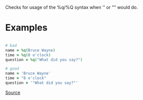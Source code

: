 
Checks for usage of the %q/%Q syntax when '' or "" would do.

# Examples

```ruby

# bad
name = %q(Bruce Wayne)
time = %q(8 o'clock)
question = %q("What did you say?")

# good
name = 'Bruce Wayne'
time = "8 o'clock"
question = '"What did you say?"'
```

[Source](http://www.rubydoc.info/gems/rubocop/RuboCop/Cop/Style/RedundantPercentQ)